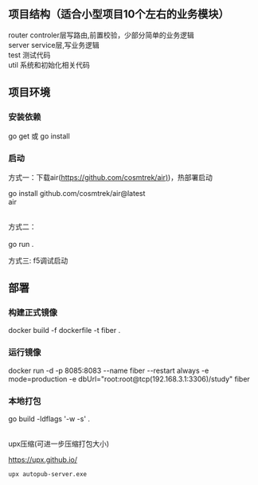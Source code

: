 <a name="YVSBY"></a>
## 项目结构（适合小型项目10个左右的业务模块）
router controler层写路由,前置校验，少部分简单的业务逻辑<br />server service层,写业务逻辑<br />test 测试代码<br />util 系统和初始化相关代码
<a name="hhs9E"></a>
## 项目环境
<a name="tqDxu"></a>
### 安装依赖
go get 或 go install
<a name="c7UlQ"></a>
### 启动
方式一：下载air([https://github.com/cosmtrek/air)](https://github.com/cosmtrek/air))，热部署启动<br />

go install github.com/cosmtrek/air@latest <br />
air<br /><br />

方式二：<br /><br />go run .

方式三: f5调试启动

<a name="ka6CV"></a>
## 部署
<a name="LsvlL"></a>
### 构建正式镜像
docker build -f dockerfile -t fiber .

### 运行镜像
docker run  -d -p 8085:8083 --name fiber --restart always -e mode=production -e dbUrl="root:root@tcp(192.168.3.1:3306)/study" fiber

<a name="JAkhv"></a>
### 本地打包
go build -ldflags '-w -s' .

<br />upx压缩(可进一步压缩打包大小)

https://upx.github.io/
```
upx autopub-server.exe
```